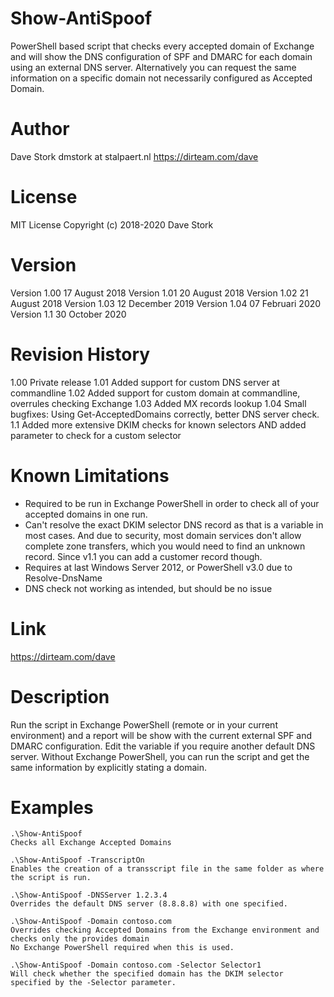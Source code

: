 # Show-AntiSpoof
PowerShell based script that checks every accepted domain of Exchange and will show the DNS configuration of SPF and DMARC for each domain using an external DNS server. Alternatively you can request the same information on a specific domain not necessarily configured as Accepted Domain.

# Author
Dave Stork
dmstork at stalpaert.nl
https://dirteam.com/dave

# License
MIT License
Copyright (c) 2018-2020 Dave Stork

# Version
Version 1.00    17 August 2018
Version 1.01    20 August 2018
Version 1.02    21 August 2018
Version 1.03    12 December 2019
Version 1.04    07 Februari 2020
Version 1.1     30 October 2020

# Revision History
1.00    Private release
1.01    Added support for custom DNS server at commandline
1.02    Added support for custom domain at commandline, overrules checking Exchange
1.03    Added MX records lookup
1.04    Small bugfixes: Using Get-AcceptedDomains correctly, better DNS server check.
1.1     Added more extensive DKIM checks for known selectors AND added parameter to check for a custom selector

# Known Limitations
- Required to be run in Exchange PowerShell in order to check all of your accepted domains in one run.
- Can't resolve the exact DKIM selector DNS record as that is a variable in most cases. 
  And due to security, most domain services don't allow complete zone transfers, 
  which you would need to find an unknown record. Since v1.1 you can add a customer record though.
- Requires at last Windows Server 2012, or PowerShell v3.0 due to Resolve-DnsName
- DNS check not working as intended, but should be no issue

# Link
https://dirteam.com/dave

# Description
Run the script in Exchange PowerShell (remote or in your current environment) and a report will be show with the current external SPF 
and DMARC configuration. Edit the variable if you require another default DNS server. Without Exchange PowerShell, you can run the script and get the same information by explicitly stating a domain.

# Examples
    .\Show-AntiSpoof
    Checks all Exchange Accepted Domains 

    .\Show-AntiSpoof -TranscriptOn 
    Enables the creation of a transscript file in the same folder as where the script is run.

    .\Show-AntiSpoof -DNSServer 1.2.3.4
    Overrides the default DNS server (8.8.8.8) with one specified.
    
    .\Show-AntiSpoof -Domain contoso.com
    Overrides checking Accepted Domains from the Exchange environment and checks only the provides domain
    No Exchange PowerShell required when this is used.

    .\Show-AntiSpoof -Domain contoso.com -Selector Selector1
    Will check whether the specified domain has the DKIM selector specified by the -Selector parameter.
    